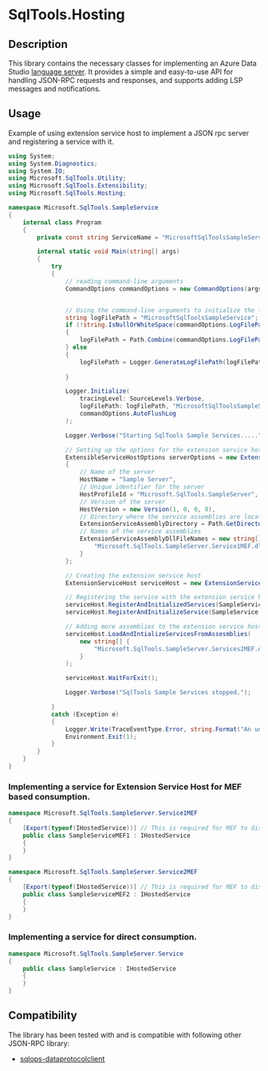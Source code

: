# SqlTools.Hosting

## Description
This library contains the necessary classes for implementing an Azure Data Studio [language server](https://code.visualstudio.com/api/language-extensions/language-server-extension-guide). It provides a simple and easy-to-use API for handling JSON-RPC requests and responses, and supports adding LSP messages and notifications. 

## Usage
Example of using extension service host to implement a JSON rpc server and registering a service with it.

```cs
using System;
using System.Diagnostics;
using System.IO;
using Microsoft.SqlTools.Utility;
using Microsoft.SqlTools.Extensibility;
using Microsoft.SqlTools.Hosting;

namespace Microsoft.SqlTools.SampleService
{
    internal class Program
    {
        private const string ServiceName = "MicrosoftSqlToolsSampleService.exe";

        internal static void Main(string[] args)
        {
            try
            {
                // reading command-line arguments
                CommandOptions commandOptions = new CommandOptions(args, ServiceName);


                // Using the command-line arguments to initialize the logger included in the library
                string logFilePath = "MicrosoftSqlToolsSampleService";
                if (!string.IsNullOrWhiteSpace(commandOptions.LogFilePath))
                {
                    logFilePath = Path.Combine(commandOptions.LogFilePath, logFilePath);
                } else 
                {
                    logFilePath = Logger.GenerateLogFilePath(logFilePath);
                    
                }

                Logger.Initialize(
                    tracingLevel: SourceLevels.Verbose, 
                    logFilePath: logFilePath, "MicrosoftSqlToolsSampleService", 
                    commandOptions.AutoFlushLog
                );

                Logger.Verbose("Starting SqlTools Sample Services.....");

                // Setting up the options for the extension service host
                ExtensibleServiceHostOptions serverOptions = new ExtensibleServiceHostOptions()
                {
                    // Name of the server
                    HostName = "Sample Server", 
                    // Unique identifier for the server
                    HostProfileId = "Microsoft.SqlTools.SampleServer", 
                    // Version of the server
                    HostVersion = new Version(1, 0, 0, 0), 
                    // Directory where the service assemblies are located
                    ExtensionServiceAssemblyDirectory = Path.GetDirectoryName(typeof(Program).Assembly.Location), 
                    // Names of the service assemblies
                    ExtensionServiceAssemblyDllFileNames = new string[] { 
                        "Microsoft.SqlTools.SampleServer.Service1MEF.dll",
                    }
                };

                // Creating the extension service host
                ExtensionServiceHost serviceHost = new ExtensionServiceHost(serverOptions);

                // Registering the service with the extension service host
                serviceHost.RegisterAndInitializedServices(SampleService.Instance); 
                serviceHost.RegisterAndInitializeService(SampleService.Instance);

                // Adding more assemblies to the extension service host
                serviceHost.LoadAndIntializeServicesFromAssesmblies(
                    new string[] {
                        "Microsoft.SqlTools.SampleServer.Services2MEF.dll"
                    }
                );

                serviceHost.WaitForExit();

                Logger.Verbose("SqlTools Sample Services stopped.");

            }
            catch (Exception e)
            {
                Logger.Write(TraceEventType.Error, string.Format("An unhandled exception occurred: {0}", e));
                Environment.Exit(1);
            }
        }
    }
}

```

### Implementing a service for Extension Service Host for MEF based consumption.

```cs
namespace Microsoft.SqlTools.SampleServer.Service1MEF
{
    [Export(typeof(IHostedService))] // This is required for MEF to discover the service
    public class SampleServiceMEF1 : IHostedService
    {
    }
}
```

```cs
namespace Microsoft.SqlTools.SampleServer.Service2MEF
{
    [Export(typeof(IHostedService))] // This is required for MEF to discover the service
    public class SampleServiceMEF2 : IHostedService
    {
    }
}
```

### Implementing a service for direct consumption.
```cs
namespace Microsoft.SqlTools.SampleServer.Service
{
    public class SampleService : IHostedService
    {
    }
}
```

## Compatibility

The library has been tested with and is compatible with following other JSON-RPC library:

* [sqlops-dataprotocolclient](https://github.com/microsoft/sqlops-dataprotocolclient)



